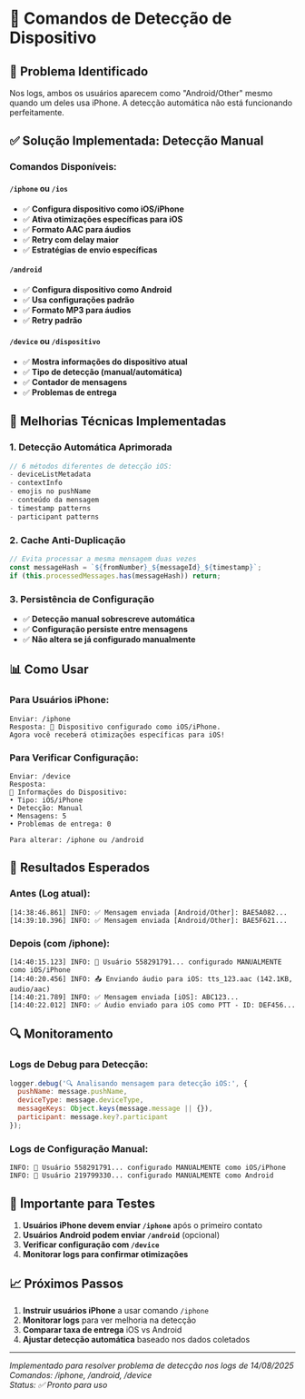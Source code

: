 # 📱 Comandos de Detecção de Dispositivo

## 🎯 Problema Identificado

Nos logs, ambos os usuários aparecem como "Android/Other" mesmo quando um deles usa iPhone. A detecção automática não está funcionando perfeitamente.

## ✅ Solução Implementada: **Detecção Manual**

### **Comandos Disponíveis:**

#### `/iphone` ou `/ios`
- ✅ **Configura dispositivo como iOS/iPhone**
- ✅ **Ativa otimizações específicas para iOS**
- ✅ **Formato AAC para áudios**
- ✅ **Retry com delay maior**
- ✅ **Estratégias de envio específicas**

#### `/android`
- ✅ **Configura dispositivo como Android**
- ✅ **Usa configurações padrão**
- ✅ **Formato MP3 para áudios**
- ✅ **Retry padrão**

#### `/device` ou `/dispositivo`
- ✅ **Mostra informações do dispositivo atual**
- ✅ **Tipo de detecção (manual/automática)**
- ✅ **Contador de mensagens**
- ✅ **Problemas de entrega**

## 🔧 **Melhorias Técnicas Implementadas**

### **1. Detecção Automática Aprimorada**
```javascript
// 6 métodos diferentes de detecção iOS:
- deviceListMetadata
- contextInfo 
- emojis no pushName
- conteúdo da mensagem
- timestamp patterns
- participant patterns
```

### **2. Cache Anti-Duplicação**
```javascript
// Evita processar a mesma mensagem duas vezes
const messageHash = `${fromNumber}_${messageId}_${timestamp}`;
if (this.processedMessages.has(messageHash)) return;
```

### **3. Persistência de Configuração**
- ✅ **Detecção manual sobrescreve automática**
- ✅ **Configuração persiste entre mensagens**
- ✅ **Não altera se já configurado manualmente**

## 📊 **Como Usar**

### **Para Usuários iPhone:**
```
Enviar: /iphone
Resposta: 📱 Dispositivo configurado como iOS/iPhone. 
Agora você receberá otimizações específicas para iOS!
```

### **Para Verificar Configuração:**
```
Enviar: /device
Resposta: 
📱 Informações do Dispositivo:
• Tipo: iOS/iPhone
• Detecção: Manual
• Mensagens: 5
• Problemas de entrega: 0

Para alterar: /iphone ou /android
```

## 🎯 **Resultados Esperados**

### **Antes (Log atual):**
```
[14:38:46.861] INFO: ✅ Mensagem enviada [Android/Other]: BAE5A082...
[14:39:10.396] INFO: ✅ Mensagem enviada [Android/Other]: BAE5F621...
```

### **Depois (com /iphone):**
```
[14:40:15.123] INFO: 📱 Usuário 558291791... configurado MANUALMENTE como iOS/iPhone
[14:40:20.456] INFO: 📤 Enviando áudio para iOS: tts_123.aac (142.1KB, audio/aac)
[14:40:21.789] INFO: ✅ Mensagem enviada [iOS]: ABC123...
[14:40:22.012] INFO: ✅ Áudio enviado para iOS como PTT - ID: DEF456...
```

## 🔍 **Monitoramento**

### **Logs de Debug para Detecção:**
```javascript
logger.debug('🔍 Analisando mensagem para detecção iOS:', {
  pushName: message.pushName,
  deviceType: message.deviceType,
  messageKeys: Object.keys(message.message || {}),
  participant: message.key?.participant
});
```

### **Logs de Configuração Manual:**
```
INFO: 📱 Usuário 558291791... configurado MANUALMENTE como iOS/iPhone
INFO: 📱 Usuário 219799330... configurado MANUALMENTE como Android
```

## 🚨 **Importante para Testes**

1. **Usuários iPhone devem enviar `/iphone`** após o primeiro contato
2. **Usuários Android podem enviar `/android`** (opcional)
3. **Verificar configuração com `/device`**
4. **Monitorar logs para confirmar otimizações**

## 📈 **Próximos Passos**

1. **Instruir usuários iPhone** a usar comando `/iphone`
2. **Monitorar logs** para ver melhoria na detecção
3. **Comparar taxa de entrega** iOS vs Android
4. **Ajustar detecção automática** baseado nos dados coletados

---

*Implementado para resolver problema de detecção nos logs de 14/08/2025*  
*Comandos: /iphone, /android, /device*  
*Status: ✅ Pronto para uso*
